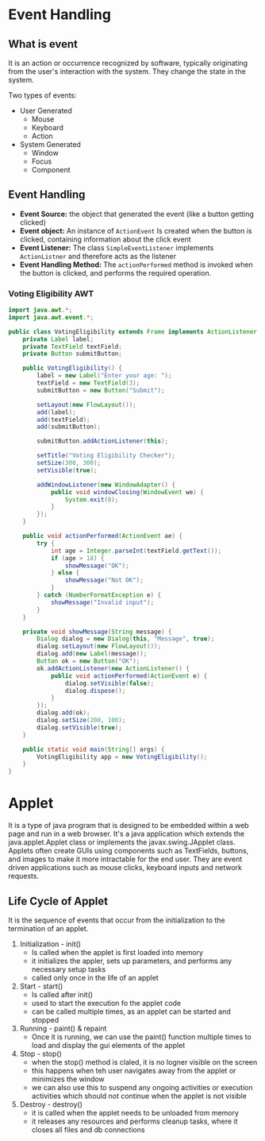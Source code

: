 # Event Handling
## What is event
It is an action or occurrence recognized by software, typically originating from the user's interaction with the system. They change the state in the system.

Two types of events:
- User Generated
	- Mouse
	- Keyboard
	- Action
- System Generated
	- Window
	- Focus
	- Component

## Event Handling
- **Event Source:** the object that generated the event (like a button getting clicked)
- **Event object:** An instance of `ActionEvent` Is created when the button is clicked, containing information about the click event
- **Event Listener:** The class `SimpleEventListener` implements `ActionListner` and therefore acts as the listener
- **Event Handling Method:** The `actionPerformed` method is invoked when the button is clicked, and performs the required operation.


### Voting Eligibility AWT

```Java
import java.awt.*;
import java.awt.event.*;

public class VotingEligibility extends Frame implements ActionListener {
    private Label label;
    private TextField textField;
    private Button submitButton;

    public VotingEligibility() {
        label = new Label("Enter your age: ");
        textField = new TextField(3);
        submitButton = new Button("Submit");

        setLayout(new FlowLayout());
        add(label);
        add(textField);
        add(submitButton);

        submitButton.addActionListener(this);

        setTitle("Voting Eligibility Checker");
        setSize(300, 300);
        setVisible(true);

        addWindowListener(new WindowAdapter() {
            public void windowClosing(WindowEvent we) {
                System.exit(0);
            }
        });
    }

    public void actionPerformed(ActionEvent ae) {
        try {
            int age = Integer.parseInt(textField.getText());
            if (age > 18) {
                showMessage("OK");
            } else {
                showMessage("Not OK");
            }
        } catch (NumberFormatException e) {
            showMessage("Invalid input");
        }
    }

    private void showMessage(String message) {
        Dialog dialog = new Dialog(this, "Message", true);
        dialog.setLayout(new FlowLayout());
        dialog.add(new Label(message));
        Button ok = new Button("OK");
        ok.addActionListener(new ActionListener() {
            public void actionPerformed(ActionEvent e) {
                dialog.setVisible(false);
                dialog.dispose();
            }
        });
        dialog.add(ok);
        dialog.setSize(200, 100);
        dialog.setVisible(true);
    }

    public static void main(String[] args) {
        VotingEligibility app = new VotingEligibility();
    }
}

```

# Applet
It is a type of java program that is designed to be embedded within a web page and run in a web browser. It's a java application which extends the java.applet.Applet class or implements the javax.swing.JApplet class.
Applets often create GUIs using components such as TextFields, buttons, and images to make it more intractable for the end user.
They are event driven applications such as mouse clicks, keyboard inputs and network requests.

## Life Cycle of Applet
It is the sequence of events that occur from the initialization to the termination of an applet.

1. Initialization - init()
	- Is called when the applet is first loaded into memory
	- it initializes the appler, sets up parameters, and performs any necessary setup tasks
	- called only once in the life of an applet
2. Start - start()
	- Is called after init()
	- used to start the execution fo the applet code
	- can be called multiple times, as an applet can be started and stopped
3. Running - paint() & repaint
	- Once it is running, we can use the paint() function multiple times to load and display the gui elements of the applet
4. Stop - stop()
	- when the stop() method is claled, it is no logner visible on the screen
	- this happens when teh user navigates away from the applet or minimizes the window
	- we can also use this to suspend any ongoing activities or execution activities which should not continue when the applet is not visible
5. Destroy - destroy()
	- it is called when the applet needs to be unloaded from memory
	- it releases any resources and performs cleanup tasks, where it closes all files and db connections
	